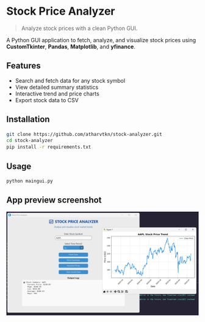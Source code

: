 # Stock Price Analyzer

> Analyze stock prices with a clean Python GUI.

A Python GUI application to fetch, analyze, and visualize stock prices using **CustomTkinter**, **Pandas**, **Matplotlib**, and **yfinance**.

## Features
- Search and fetch data for any stock symbol  
- View detailed summary statistics  
- Interactive trend and price charts  
- Export stock data to CSV

## Installation
```bash
git clone https://github.com/atharvtkn/stock-analyzer.git
cd stock-analyzer
pip install -r requirements.txt
```

## Usage
```bash
python maingui.py
```
## App preview screenshot
![App Screenshot](preview.png)



